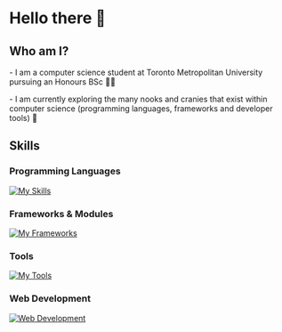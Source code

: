 # Hello there 👋

## Who am I?

\- I am a computer science student at Toronto Metropolitan University pursuing an Honours BSc 👨‍🎓

\- I am currently exploring the many nooks and cranies that exist within computer science (programming languages, frameworks and developer tools) 🔭

## Skills

### Programming Languages
[![My Skills](https://skillicons.dev/icons?i=python,java,javascript)](https://skillicons.dev)

### Frameworks & Modules
[![My Frameworks](https://skillicons.dev/icons?i=flask,opencv)](https://skillicons.dev)

### Tools
[![My Tools](https://skillicons.dev/icons?i=git,github,powershell)](https://skillicons.dev)

### Web Development
[![Web Development](https://skillicons.dev/icons?i=html,css)](https://skillicons.dev)

<!--
**smm2005/smm2005** is a ✨ _special_ ✨ repository because its `README.md` (this file) appears on your GitHub profile.

Here are some ideas to get you started:

- 🔭 I’m currently working on ...
- 🌱 I’m currently learning ...
- 👯 I’m looking to collaborate on ...
- 🤔 I’m looking for help with ...
- 💬 Ask me about ...
- 📫 How to reach me: ...
- 😄 Pronouns: ...
- ⚡ Fun fact: ...
-->
